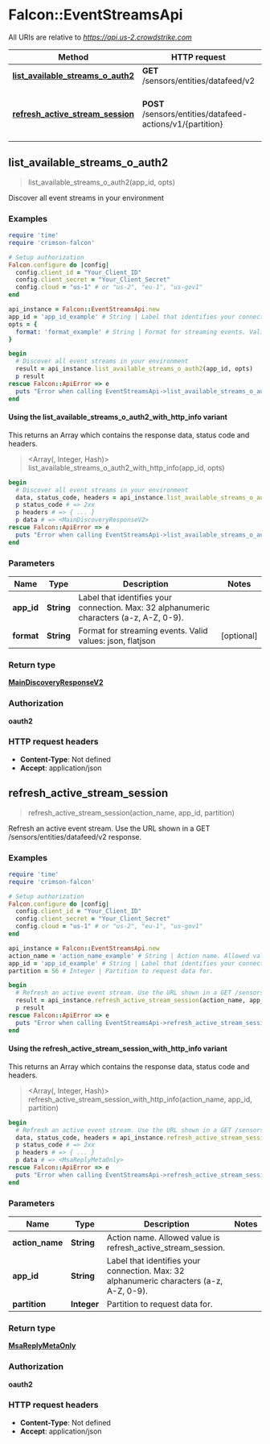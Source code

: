# Falcon::EventStreamsApi

All URIs are relative to *https://api.us-2.crowdstrike.com*

| Method | HTTP request | Description |
| ------ | ------------ | ----------- |
| [**list_available_streams_o_auth2**](EventStreamsApi.md#list_available_streams_o_auth2) | **GET** /sensors/entities/datafeed/v2 | Discover all event streams in your environment |
| [**refresh_active_stream_session**](EventStreamsApi.md#refresh_active_stream_session) | **POST** /sensors/entities/datafeed-actions/v1/{partition} | Refresh an active event stream. Use the URL shown in a GET /sensors/entities/datafeed/v2 response. |


## list_available_streams_o_auth2

> <MainDiscoveryResponseV2> list_available_streams_o_auth2(app_id, opts)

Discover all event streams in your environment

### Examples

```ruby
require 'time'
require 'crimson-falcon'

# Setup authorization
Falcon.configure do |config|
  config.client_id = "Your_Client_ID"
  config.client_secret = "Your_Client_Secret"
  config.cloud = "us-1" # or "us-2", "eu-1", "us-gov1"
end

api_instance = Falcon::EventStreamsApi.new
app_id = 'app_id_example' # String | Label that identifies your connection. Max: 32 alphanumeric characters (a-z, A-Z, 0-9).
opts = {
  format: 'format_example' # String | Format for streaming events. Valid values: json, flatjson
}

begin
  # Discover all event streams in your environment
  result = api_instance.list_available_streams_o_auth2(app_id, opts)
  p result
rescue Falcon::ApiError => e
  puts "Error when calling EventStreamsApi->list_available_streams_o_auth2: #{e}"
end
```

#### Using the list_available_streams_o_auth2_with_http_info variant

This returns an Array which contains the response data, status code and headers.

> <Array(<MainDiscoveryResponseV2>, Integer, Hash)> list_available_streams_o_auth2_with_http_info(app_id, opts)

```ruby
begin
  # Discover all event streams in your environment
  data, status_code, headers = api_instance.list_available_streams_o_auth2_with_http_info(app_id, opts)
  p status_code # => 2xx
  p headers # => { ... }
  p data # => <MainDiscoveryResponseV2>
rescue Falcon::ApiError => e
  puts "Error when calling EventStreamsApi->list_available_streams_o_auth2_with_http_info: #{e}"
end
```

### Parameters

| Name | Type | Description | Notes |
| ---- | ---- | ----------- | ----- |
| **app_id** | **String** | Label that identifies your connection. Max: 32 alphanumeric characters (a-z, A-Z, 0-9). |  |
| **format** | **String** | Format for streaming events. Valid values: json, flatjson | [optional] |

### Return type

[**MainDiscoveryResponseV2**](MainDiscoveryResponseV2.md)

### Authorization

**oauth2**

### HTTP request headers

- **Content-Type**: Not defined
- **Accept**: application/json


## refresh_active_stream_session

> <MsaReplyMetaOnly> refresh_active_stream_session(action_name, app_id, partition)

Refresh an active event stream. Use the URL shown in a GET /sensors/entities/datafeed/v2 response.

### Examples

```ruby
require 'time'
require 'crimson-falcon'

# Setup authorization
Falcon.configure do |config|
  config.client_id = "Your_Client_ID"
  config.client_secret = "Your_Client_Secret"
  config.cloud = "us-1" # or "us-2", "eu-1", "us-gov1"
end

api_instance = Falcon::EventStreamsApi.new
action_name = 'action_name_example' # String | Action name. Allowed value is refresh_active_stream_session.
app_id = 'app_id_example' # String | Label that identifies your connection. Max: 32 alphanumeric characters (a-z, A-Z, 0-9).
partition = 56 # Integer | Partition to request data for.

begin
  # Refresh an active event stream. Use the URL shown in a GET /sensors/entities/datafeed/v2 response.
  result = api_instance.refresh_active_stream_session(action_name, app_id, partition)
  p result
rescue Falcon::ApiError => e
  puts "Error when calling EventStreamsApi->refresh_active_stream_session: #{e}"
end
```

#### Using the refresh_active_stream_session_with_http_info variant

This returns an Array which contains the response data, status code and headers.

> <Array(<MsaReplyMetaOnly>, Integer, Hash)> refresh_active_stream_session_with_http_info(action_name, app_id, partition)

```ruby
begin
  # Refresh an active event stream. Use the URL shown in a GET /sensors/entities/datafeed/v2 response.
  data, status_code, headers = api_instance.refresh_active_stream_session_with_http_info(action_name, app_id, partition)
  p status_code # => 2xx
  p headers # => { ... }
  p data # => <MsaReplyMetaOnly>
rescue Falcon::ApiError => e
  puts "Error when calling EventStreamsApi->refresh_active_stream_session_with_http_info: #{e}"
end
```

### Parameters

| Name | Type | Description | Notes |
| ---- | ---- | ----------- | ----- |
| **action_name** | **String** | Action name. Allowed value is refresh_active_stream_session. |  |
| **app_id** | **String** | Label that identifies your connection. Max: 32 alphanumeric characters (a-z, A-Z, 0-9). |  |
| **partition** | **Integer** | Partition to request data for. |  |

### Return type

[**MsaReplyMetaOnly**](MsaReplyMetaOnly.md)

### Authorization

**oauth2**

### HTTP request headers

- **Content-Type**: Not defined
- **Accept**: application/json

